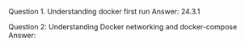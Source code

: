 Question 1. Understanding docker first run
Answer: 24.3.1

Question 2: Understanding Docker networking and docker-compose
Answer: 
